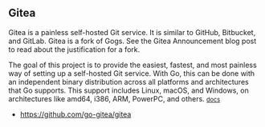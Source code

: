## Gitea

Gitea is a painless self-hosted Git service. It is similar to GitHub, Bitbucket, and GitLab. Gitea is a fork of Gogs. See the Gitea Announcement blog post to read about the justification for a fork.

The goal of this project is to provide the easiest, fastest, and most painless way of setting up a self-hosted Git service. With Go, this can be done with an independent binary distribution across all platforms and architectures that Go supports. This support includes Linux, macOS, and Windows, on architectures like amd64, i386, ARM, PowerPC, and others. <small> [docs](https://docs.gitea.io/en-us/) </small>

- https://github.com/go-gitea/gitea